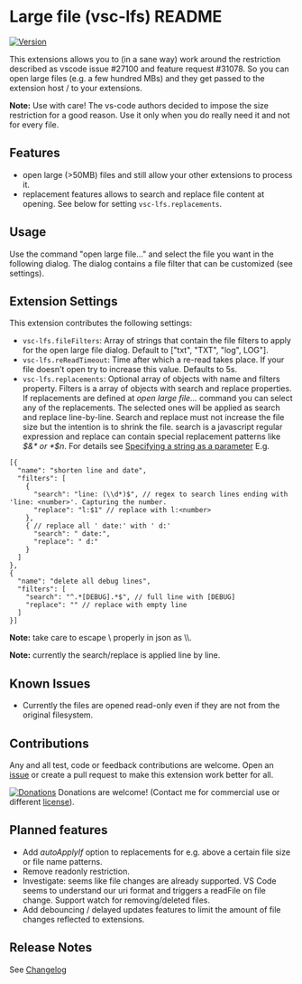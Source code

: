 # Large file (vsc-lfs) README

[![Version](https://vsmarketplacebadge.apphb.com/version/mbehr1.vsc-lfs.svg)](https://marketplace.visualstudio.com/items?itemName=mbehr1.vsc-lfs)

This extensions allows you to (in a sane way) work around the restriction described as vscode issue #27100 and feature request #31078.
So you can open large files (e.g. a few hundred MBs) and they get passed to the extension host / to your extensions.

**Note:** Use with care! The vs-code authors decided to impose the size restriction for a good reason. Use it only when you do really need it and not for every file. 

## Features

- open large (>50MB) files and still allow your other extensions to process it.
- replacement features allows to search and replace file content at opening. See below for setting `vsc-lfs.replacements`.

## Usage

Use the command "open large file..." and select the file you want in the following dialog. The dialog contains a file filter that can be customized (see settings).

## Extension Settings

This extension contributes the following settings:

* `vsc-lfs.fileFilters`: Array of strings that contain the file filters to apply for the open large file dialog. Default to ["txt", "TXT", "log", LOG"].
* `vsc-lfs.reReadTimeout`: Time after which a re-read takes place. If your file doesn't open try to increase this value. Defaults to 5s.
* `vsc-lfs.replacements`: Optional array of objects with name and filters property. Filters is a array of objects with search and replace properties. If replacements are defined at *open large file...* command you can select any of the replacements. The selected ones will be applied as search and replace line-by-line. Search and replace must not increase the file size but the intention is to shrink the file. search is a javascript regular expression and replace can contain special replacement patterns like *$&* or *$n*. For details see [Specifying a string as a parameter](https://developer.mozilla.org/en-US/docs/Web/JavaScript/Reference/Global_Objects/String/replace#Specifying_a_string_as_a_parameter) E.g.
```
[{
  "name": "shorten line and date",
  "filters": [
    {
      "search": "line: (\\d*)$", // regex to search lines ending with 'line: <number>'. Capturing the number.
      "replace": "l:$1" // replace with l:<number>
    },
    { // replace all ' date:' with ' d:'
      "search": " date:",
      "replace": " d:"
    }
  ]
},
{
  "name": "delete all debug lines",
  "filters": [
    "search": "^.*[DEBUG].*$", // full line with [DEBUG]
    "replace": "" // replace with empty line
  ]
}]
```
**Note:**  take care to escape \ properly in json as \\\\.

**Note:**  currently the search/replace is applied line by line.

## Known Issues

* Currently the files are opened read-only even if they are not from the original filesystem.

## Contributions

Any and all test, code or feedback contributions are welcome.
Open an [issue](https://github.com/mbehr1/vsc-lfs/issues) or create a pull request to make this extension work better for all.

[![Donations](https://www.paypalobjects.com/en_US/DK/i/btn/btn_donateCC_LG.gif)](https://www.paypal.com/cgi-bin/webscr?cmd=_s-xclick&hosted_button_id=2ZNMJP5P43QQN&source=url) Donations are welcome! (Contact me for commercial use or different [license](https://creativecommons.org/licenses/by-nc-sa/4.0/legalcode)).

## Planned features

* Add *autoApplyIf* option to replacements for e.g. above a certain file size or file name patterns.
* Remove readonly restriction.
* Investigate: seems like file changes are already supported. VS Code seems to understand our uri format and triggers a readFile on file change.
  Support watch for removing/deleted files.
* Add debouncing / delayed updates features to limit the amount of file changes reflected to extensions.

## Release Notes

See [Changelog](./CHANGELOG.md)
